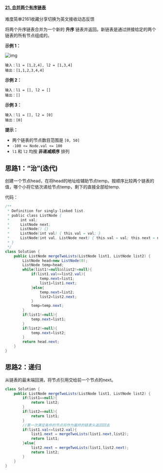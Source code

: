#### [21. 合并两个有序链表](https://leetcode-cn.com/problems/merge-two-sorted-lists/)

难度简单2161收藏分享切换为英文接收动态反馈

将两个升序链表合并为一个新的 **升序** 链表并返回。新链表是通过拼接给定的两个链表的所有节点组成的。 

 

**示例 1：**

![img](https://assets.leetcode.com/uploads/2020/10/03/merge_ex1.jpg)

```
输入：l1 = [1,2,4], l2 = [1,3,4]
输出：[1,1,2,3,4,4]
```

**示例 2：**

```
输入：l1 = [], l2 = []
输出：[]
```

**示例 3：**

```
输入：l1 = [], l2 = [0]
输出：[0]
```

 

**提示：**

- 两个链表的节点数目范围是 `[0, 50]`
- `-100 <= Node.val <= 100`
- `l1` 和 `l2` 均按 **非递减顺序** 排列

## 思路1：“治”(迭代)

创建一个节点head，在将head的地址给辅助节点temp。按顺序比较两个链表的值，哪个小将它依次递给节点temp，剩下的直接全部给temp.

代码：

```java
/**
 * Definition for singly-linked list.
 * public class ListNode {
 *     int val;
 *     ListNode next;
 *     ListNode() {}
 *     ListNode(int val) { this.val = val; }
 *     ListNode(int val, ListNode next) { this.val = val; this.next = next; }
 * }
 */
class Solution {
    public ListNode mergeTwoLists(ListNode list1, ListNode list2) {
        ListNode head=new ListNode(0);
        ListNode temp=head;
        while(list1!=null&&list2!=null){
            if(list1.val<=list2.val){
                temp.next=list1;
                list1=list1.next;
            }else{
                temp.next=list2;
                list2=list2.next;
            }
            temp=temp.next;
        }
        if(list1!=null){
            temp.next=list1;
        }
        if(list2!=null){
            temp.next=list2;
        }
        return head.next;
    }
}
```

## 思路2：递归

从链表的最末端回溯，将节点引用交给前一个节点的next。

```java
class Solution {
    public ListNode mergeTwoLists(ListNode list1, ListNode list2) {
        if(list1==null){
            return list2;
        }
        if(list2==null){
            return list1;
        }
        //第一次满足条件的节点将作为最终的链表头返回回去
        if(list1.val<=list2.val){
            list1.next = mergeTwoLists(list1.next,list2);
            return list1;
        }else{
            list2.next = mergeTwoLists(list1,list2.next);
            return list2;
        }
    }
}
```